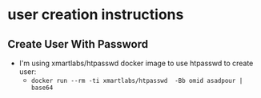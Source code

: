 # user creation instructions



## Create User With Password

- I'm using xmartlabs/htpasswd docker image to use htpasswd to create user:
	- ```docker run --rm -ti xmartlabs/htpasswd  -Bb omid asadpour | base64```
